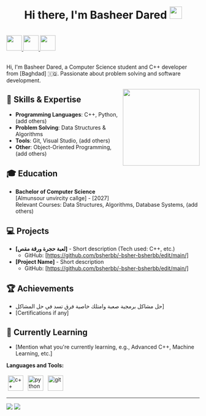 
<h1 align="center">Hi there, I'm Basheer Dared <img src="https://github.com/blackcater/blackcater/raw/main/images/Hi.gif" height="32" /></h1>

<br />

<a href="https://www.linkedin.com/in/yourprofile" target="_blank">
  <img src="https://github.com/blackcater/blackcater/raw/main/images/social-linkedin.svg" height="40" />
</a>
<a href="bsherdryd70@gmail.com">
  <img src="https://github.com/blackcater/blackcater/raw/main/images/social-gmail.svg" height="40" />
</a>
<a href="https://leetcode.com/yourprofile/">
  <img src="https://github.com/blackcater/blackcater/raw/main/images/social-leetcode.svg" height="40" />
</a>

<br />
<br />

Hi, I'm Basheer Dared, a Computer Science student and C++ developer from [Baghdad] 🇮🇶. Passionate about problem solving and software development.

<a href="#"><img align="right" src="https://github.com/blackcater/blackcater/raw/main/images/banner.gif" width="200" height="200" /></a>

## 🚀 Skills & Expertise
- **Programming Languages**: C++, Python, (add others)
- **Problem Solving**: Data Structures & Algorithms
- **Tools**: Git, Visual Studio, (add others)
- **Other**: Object-Oriented Programming, (add others)

## 🎓 Education
- **Bachelor of Computer Science**  
  [Almunsour unvircity callge] - [2027]  
  Relevant Courses: Data Structures, Algorithms, Database Systems, (add others)

## 💻 Projects
- **[لعبة حجرة ورقة مقص]** - Short description (Tech used: C++, etc.)
  - GitHub: [https://github.com/bsherbb/-bsher-bsherbb/edit/main/]
- **[Project Name]** - Short description
  - GitHub: [https://github.com/bsherbb/-bsher-bsherbb/edit/main/]

## 🏆 Achievements
- حل مشاكل برمجية صعبة وامتلك خاصية فرق تسد في حل المشاكل]
- [Certifications if any]

## 🌟 Currently Learning
- [Mention what you're currently learning, e.g., Advanced C++, Machine Learning, etc.]

**Languages and Tools:**

<p>
<img src="https://github.com/blackcater/blackcater/raw/main/images/logo-cplusplus.svg" height="40" style="vertical-align:down; margin:4px" alt="c++">
<img src="https://github.com/blackcater/blackcater/raw/main/images/logo-python.svg" height="40" style="vertical-align:down; margin:4px" alt="python">
<img src="https://github.com/blackcater/blackcater/raw/main/images/logo-git.svg" height="40" style="vertical-align:down; margin:4px" alt="git">
</p>

---

<a href="https://github.com/yourusername" alt="GitHub Profile"><img src="https://img.shields.io/static/v1?style=for-the-badge&label=CREATED%20BY&message=BasheerDared&color=000000"></a>
<a href="https://github.com/yourusername/yourrepo/blob/main/LICENSE" alt="LICENSE"><img src="https://img.shields.io/static/v1?style=for-the-badge&label=LICENSE&message=MIT&color=000000"></a>
